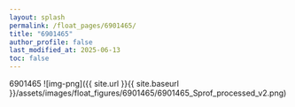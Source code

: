 ```yaml
---
layout: splash
permalink: /float_pages/6901465/
title: "6901465"
author_profile: false
last_modified_at: 2025-06-13
toc: false
---
```

 
6901465
![img-png]({{ site.url }}{{ site.baseurl }}/assets/images/float_figures/6901465/6901465_Sprof_processed_v2.png)